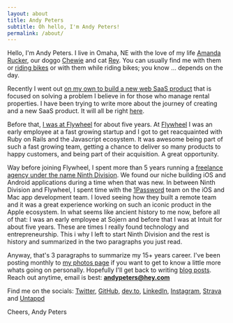 ```yaml
---
layout: about
title: Andy Peters
subtitle: Oh hello, I'm Andy Peters!
permalink: /about/
---
```


Hello, I'm Andy Peters.  I live in Omaha, NE with the love of my life [Amanda Rucker](https://amandarucker.com/), our doggo [Chewie](/chewie) and cat [Rey](/rey/).  You can usually find me with them or [riding bikes](/bikes/) or with them while riding bikes; you know ... depends on the day.

Recently I went out [on my own to build a new web SaaS product](/whats-next) that is focused on solving a problem I believe in for those who manage rental properties.  I have been trying to write more about the journey of creating and a new SaaS product.  It will all be right [here](/blog).

Before that, [I was at Flywheel](/i-joined-flywheel) for about five years.  At [Flywheel](https://getflywheel.com) I was an early employee at a fast growing startup and I got to get reacquainted with Ruby on Rails and the Javascript ecosystem.  It was awesome being part of such a fast growing team, getting a chance to deliver so many products to happy customers, and being part of their acquisition.  A great opportunity.

Way before joining Flywheel, I spent more than 5 years running a [freelance agency under the name Ninth Division](i-was-not-an-entreprenuer-i-was-a-freelancer/).  We found our niche building iOS and Android applications during a time when that was new.  In between Ninth Division and Flywheel, I spent time with the [1Password](https://1password.com) team on the iOS and Mac app development team.  I loved seeing how they built a remote team and it was a great experience working on such an iconic product in the Apple ecosystem.  In what seems like ancient history to me now, before all of that:  I was an early employee at Sojern and before that I was at Intuit for about five years.  These are times I really found technology and entrepreneurship.  This i why I left to start Ninth Division and the rest is history and summarized in the two paragraphs you just read.

Anyway, that's 3 paragraphs to summarize my 15+ years career.  I've been posting monthly to [my photos page](/photos) if you want to get to know a little more whats going on personally.  Hopefully I'll get back to writing [blog posts](/posts).  Reach out anytime, email is best:  **andypeters@hey.com**

Find me on the socials: [Twitter](https://twitter.com/andypeters), [GitHub](https://github.com/andypeters), [dev.to](https://dev.to/andypeters), [LinkedIn](https://www.linkedin.com/in/andypeters/), [Instagram](https://www.instagram.com/andypeters/), [Strava](https://www.strava.com/athletes/4447140) and [Untappd](https://untappd.com/user/andypeters)

Cheers,
Andy Peters
